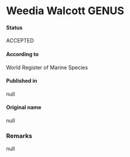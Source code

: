 Weedia Walcott GENUS
=======

#### Status
ACCEPTED

#### According to
World Register of Marine Species

#### Published in
null

#### Original name
null

### Remarks
null